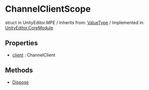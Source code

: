 # ChannelClientScope
struct in UnityEditor.MPE
 / Inherits from: <a href="https://docs.unity3d.com/6000.0/Documentation/ScriptReference/ValueType.html">ValueType</a> / Implemented in: <a href="https://docs.unity3d.com/6000.0/Documentation/ScriptReference/UnityEditor.CoreModule.html">UnityEditor.CoreModule</a>
## Properties
- <a href="https://docs.unity3d.com/6000.0/Documentation/ScriptReference/ChannelClientScope-client.html">client</a> : ChannelClient
## Methods
- <a href="https://docs.unity3d.com/6000.0/Documentation/ScriptReference/ChannelClientScope.Dispose.html">Dispose</a>
